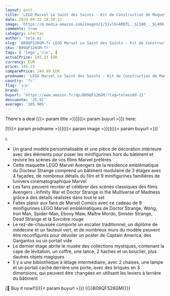 ```yaml
---
layout: post
title: 'LEGO Marvel Le Saint des Saints - Kit de Construction de Maquette avec Minifigurines Spider-Man et Iron Man - Décoration pour Salon ou Bureau Avengers pour Adultes Hommes et Femmes 76218'
date: 2024-09-22 18:50:12
image: 'https://m.media-amazon.com/images/I/51vlU+ARQTL._SL500_._SL400_.jpg'
comments: true
category: ofertas
author: 'tole.es'
slug: 'B09QFS26GM-fr LEGO Marvel Le Saint des Saints - Kit de Construction de...'
sku: 'B09QFS26GM-fr'
tags: [ 'lego','🇫🇷', ]
actualPrice: 185.23 EUR
currency: EUR
price: 185.23
comparePrice: 249.99 EUR
prodname: 'LEGO Marvel Le Saint des Saints - Kit de Construction de Maquette avec Minifigurines Spider-Man et Iron Man - Décoration pour Salon ou Bureau Avengers pour Adultes Hommes et Femmes 76218'
country: 'fr'
flag: '🇫🇷'
brand: ''
buyurl: 'https://www.amazon.fr/dp/B09QFS26GM/?tag=tolees0d-21'
descuento: '25.91'
average: '185.905'
---
```


There's a deal [{{< param title >}}]({{< param buyurl >}})  here:

[![{{< param prodname >}}]({{< param image >}})]({{< param buyurl >}})

ℹ️:

- Un grand modèle personnalisable et une pièce de décoration intérieure avec des éléments pour poser les minifigurines hors du bâtiment et revivre les scènes de vos films Marvel préférés
- Cette maquette LEGO Marvel Avengers de la résidence emblématique du Docteur Strange comprend un bâtiment modulaire de 3 étages avec 4 façades, de nombreux détails du film et 9 minifigurines familières de lunivers cinématographique Marvel
- Les fans peuvent recréer et célébrer des scènes classiques des films Avengers : Infinity War et Doctor Strange in the Multiverse of Madness grâce à des détails réalistes dans tout le set
- Faites plaisir aux fans de Marvel Comics avec ce cadeau de 9 minifigurines LEGO Marvel emblématiques de Doctor Strange, Wong, Iron Man, Spider-Man, Ebony Maw, Maître Mordo, Sinister Strange, Dead Strange et la Sorcière rouge
- Le rez-de-chaussée comporte un escalier traditionnel, un diplôme de médecine et un fauteuil vert, et de nombreux murs du modèle peuvent être reconfigurés pour dévoiler un poster de Captain America, des Gargantos ou un portail vide
- Le dernier étage abrite le musée des collections mystiques, contenant la cape de lévitation, un coffre, une lance, 2 haches et un bouclier, plus dautres objets magiques
- Il y a une bibliothèque à létage intermédiaire, avec 2 chaises, une lampe et un portail caché derrière une porte, avec des briques en 3 dimensions, qui peuvent être changées en utilisant les leviers à larrière du bâtiment

[🛒 Buy it now!!]({{< param buyurl >}})
{{<world>}}B09QFS26GM{{</world>}}
